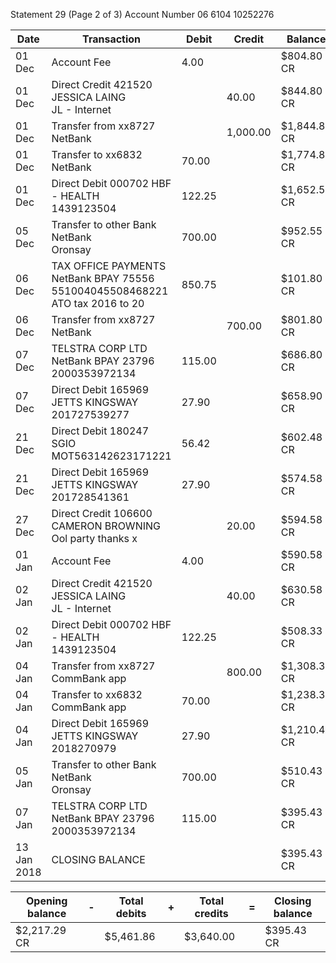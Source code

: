 Statement 29                                  (Page 2 of 3)
Account Number                      06 6104 10252276

| Date | Transaction | Debit | Credit | Balance |
|------|-------------|-------|--------|---------|
| 01 Dec | Account Fee | 4.00 | | $804.80 CR |
| 01 Dec | Direct Credit 421520 JESSICA LAING<br>JL - Internet | | 40.00 | $844.80 CR |
| 01 Dec | Transfer from xx8727 NetBank | | 1,000.00 | $1,844.80 CR |
| 01 Dec | Transfer to xx6832 NetBank | 70.00 | | $1,774.80 CR |
| 01 Dec | Direct Debit 000702 HBF - HEALTH<br>1439123504 | 122.25 | | $1,652.55 CR |
| 05 Dec | Transfer to other Bank NetBank<br>Oronsay | 700.00 | | $952.55 CR |
| 06 Dec | TAX OFFICE PAYMENTS NetBank BPAY 75556<br>551004045508468221 ATO tax 2016 to 20 | 850.75 | | $101.80 CR |
| 06 Dec | Transfer from xx8727 NetBank | | 700.00 | $801.80 CR |
| 07 Dec | TELSTRA CORP LTD NetBank BPAY 23796<br>2000353972134 | 115.00 | | $686.80 CR |
| 07 Dec | Direct Debit 165969 JETTS KINGSWAY<br>201727539277 | 27.90 | | $658.90 CR |
| 21 Dec | Direct Debit 180247 SGIO<br>MOT563142623171221 | 56.42 | | $602.48 CR |
| 21 Dec | Direct Debit 165969 JETTS KINGSWAY<br>201728541361 | 27.90 | | $574.58 CR |
| 27 Dec | Direct Credit 106600 CAMERON BROWNING<br>Ool party thanks x | | 20.00 | $594.58 CR |
| 01 Jan | Account Fee | 4.00 | | $590.58 CR |
| 02 Jan | Direct Credit 421520 JESSICA LAING<br>JL - Internet | | 40.00 | $630.58 CR |
| 02 Jan | Direct Debit 000702 HBF - HEALTH<br>1439123504 | 122.25 | | $508.33 CR |
| 04 Jan | Transfer from xx8727 CommBank app | | 800.00 | $1,308.33 CR |
| 04 Jan | Transfer to xx6832 CommBank app | 70.00 | | $1,238.33 CR |
| 04 Jan | Direct Debit 165969 JETTS KINGSWAY<br>2018270979 | 27.90 | | $1,210.43 CR |
| 05 Jan | Transfer to other Bank NetBank<br>Oronsay | 700.00 | | $510.43 CR |
| 07 Jan | TELSTRA CORP LTD NetBank BPAY 23796<br>2000353972134 | 115.00 | | $395.43 CR |
| 13 Jan 2018 | CLOSING BALANCE | | | $395.43 CR |

| Opening balance | - | Total debits | + | Total credits | = | Closing balance |
|-----------------|---|--------------|---|---------------|---|-----------------|
| $2,217.29 CR | | $5,461.86 | | $3,640.00 | | $395.43 CR |